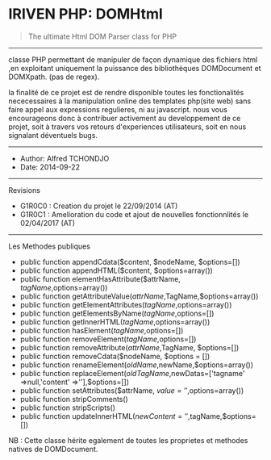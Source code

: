 # IRIVEN PHP: DOMHtml

>The ultimate Html DOM Parser class for PHP 
------------------------------------------------------------------------------

classe PHP permettant de manipuler de façon dynamique des fichiers html ,en exploitant uniquement la puissance des bibliothèques DOMDocument et DOMXpath.
(pas de regex).

la finalité de ce projet est de rendre disponible toutes les fonctionalités nececessaires à la manipulation online
des templates php(site web) sans faire appel aux expressions regulieres, ni au javascript.
nous vous encourageons donc à contribuer activement au developpement de ce projet, soit à travers vos retours d'experiences utilisateurs, soit en nous signalant déventuels bugs.   

----------------------------------------------------------------------------- 

* Author: Alfred TCHONDJO 
* Date: 2014-09-22

-----------------------------------------------------------------------------

Revisions
									
* G1R0C0 : 	Creation du projet le 22/09/2014 (AT)
* G1R0C1 : 	Amelioration du code et ajout de nouvelles fonctionnlités le 02/04/2017 (AT)	


-----------------------------------------------------------------------------	

Les Methodes publiques

-	public function appendCdata($content, $nodeName, $options=[])
-	public function appendHTML($content, $options=array())
-	public function elementHasAttribute($attrName, $tagName,$options=array())
-	public function getAttributeValue($attrName,$TagName,$options=array())
-	public function getElementAttributes($tagName,$options=array())
-	public function getElementsByName($tagName,$options=[])
-	public function getInnerHTML($tagName,$options=array())
-	public function hasElement($tagName,$options=[])
-	public function removeElement($tagName,$options=[])
-	public function removeAttribute($attrName,$TagName, $options=[])
-	public function removeCdata($nodeName, $options = [])
-	public function renameElement($oldName,$newName,$options=array())
-	public function replaceElement($oldTagName,$newDatas=['tagname' =>null,'content' =>''],$options=[])
-	public function setAttributes($attrName, $value='',$options=array())
-	public function stripComments()
-	public function stripScripts()
-	public function updateInnerHTML($newContent='',$tagName,$options=[])

NB : Cette classe hérite egalement de toutes les proprietes et methodes natives de DOMDocument.
